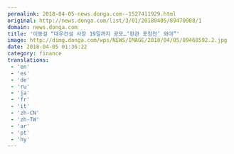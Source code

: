 ```yaml
---
permalink: 2018-04-05-news.donga.com--1527411929.html
original: http://news.donga.com/list/3/01/20180405/89470988/1
domain: news.donga.com
title: '이동걸 “대우건설 사장 19일까지 공모…‘판관 포청천’ 와야”'
image: http://dimg.donga.com/wps/NEWS/IMAGE/2018/04/05/89468592.2.jpg
date: 2018-04-05 01:36:22
category: finance
translations: 
 - 'en'
 - 'es'
 - 'de'
 - 'ru'
 - 'ja'
 - 'fr'
 - 'it'
 - 'zh-CN'
 - 'zh-TW'
 - 'ar'
 - 'pt'
 - 'hy'
---
```


